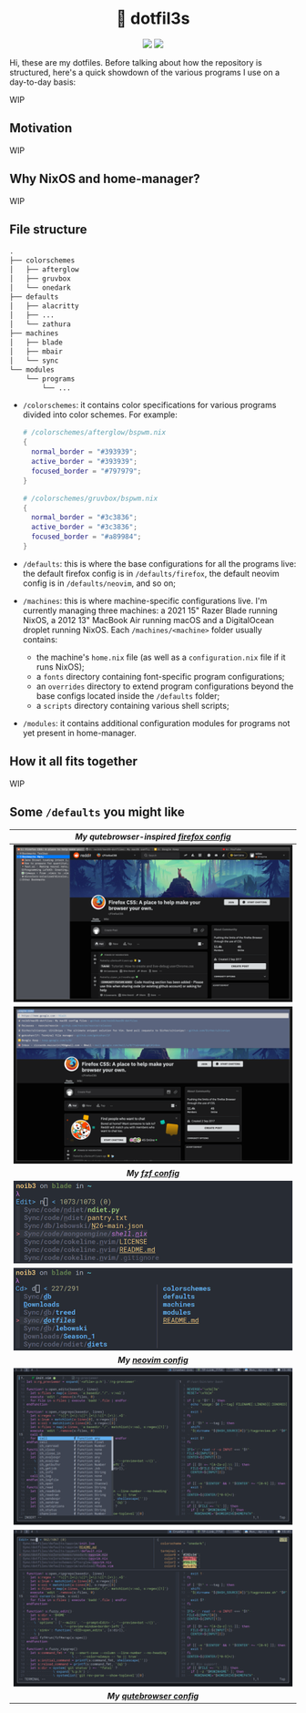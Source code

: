 <h1 align="center">&#x1F3E1 dotfil3s</h1>

<div align="center">
  <a href=https://nixos.org/> <img src=https://img.shields.io/badge/Using%20NixOS-v20.09-blue?style=flat-square&logo=NixOS></a>
  <a href=https://github.com/nix-community/home-manager> <img src=https://img.shields.io/badge/Powered%20by-home--manager-blueviolet?style=flat-square&logo=NixOS></a>
</div>

Hi, these are my dotfiles. Before talking about how the repository is
structured, here's a quick showdown of the various programs I use on a
day-to-day basis:

WIP

## Motivation

WIP

## Why NixOS and home-manager?

WIP

## File structure

```
.
├── colorschemes
│   ├── afterglow
│   ├── gruvbox
│   └── onedark
├── defaults
│   ├── alacritty
│   ├── ...
│   └── zathura
├── machines
│   ├── blade
│   ├── mbair
│   └── sync
└── modules
    └── programs
        └── ...
```

* `/colorschemes`: it contains color specifications for various programs
  divided into color schemes. For example:
  ```nix
  # /colorschemes/afterglow/bspwm.nix
  {
    normal_border = "#393939";
    active_border = "#393939";
    focused_border = "#797979";
  }
  ```
  ```nix
  # /colorschemes/gruvbox/bspwm.nix
  {
    normal_border = "#3c3836";
    active_border = "#3c3836";
    focused_border = "#a89984";
  }
  ```

* `/defaults`: this is where the base configurations for all the programs
  live: the default firefox config is in `/defaults/firefox`, the default
  neovim config is in `/defaults/neovim`, and so on;

* `/machines`: this is where machine-specific configurations live. I'm
  currently managing three machines: a 2021 15" Razer Blade running NixOS, a
  2012 13" MacBook Air running macOS and a DigitalOcean droplet running NixOS.
  Each `/machines/<machine>` folder usually contains:

  * the machine's `home.nix` file (as well as a `configuration.nix` file if it
    runs NixOS);
  * a `fonts` directory containing font-specific program configurations;
  * an `overrides` directory to extend program configurations beyond the base
    configs located inside the `/defaults` folder;
  * a `scripts` directory containing various shell scripts;

* `/modules`: it contains additional configuration modules for programs not yet
  present in home-manager.

## How it all fits together

WIP

## Some `/defaults` you might like

| ***My qutebrowser-inspired [firefox config](https://github.com/noib3/dotfil3s/blob/master/defaults/firefox)*** |
|:--:|
| ![bookmarks](./defaults/firefox/screenshots/fwf2b0tvihy51.png) |
| ![urls](./defaults/firefox/screenshots/0199t0svihy51.png) |
| ***My [fzf config](https://github.com/noib3/dotfil3s/blob/master/defaults/fzf)*** |
| ![fuzzy_edit](./defaults/fzf/screenshots/2021-04-12@19:06:44.png) |
| ![fuzzy_cd](./defaults/fzf/screenshots/2021-04-12@19:07:06.png) |
| ***My [neovim config](https://github.com/noib3/dotfil3s/blob/master/defaults/neovim)*** |
| ![fuzzy_edit](./defaults/neovim/screenshots/2021-04-12@15:40:08.png) |
| ![fuzzy_cd](./defaults/neovim/screenshots/2021-04-12@15:41:09.png) |
| ***My [qutebrowser config](https://github.com/noib3/dotfil3s/blob/master/defaults/qutebrowser)*** |
